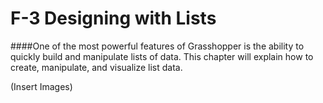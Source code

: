 # F-3 Designing with Lists

####One of the most powerful features of Grasshopper is the ability to quickly build and manipulate lists of data. This chapter will explain how to create, manipulate, and visualize list data.

(Insert Images)
